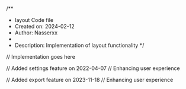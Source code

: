/**
 * layout Code file
 * Created on: 2024-02-12
 * Author: Nasserxx
 *
 * Description: Implementation of layout functionality
 */
 
// Implementation goes here


// Added settings feature on 2022-04-07
// Enhancing user experience

// Added export feature on 2023-11-18
// Enhancing user experience
